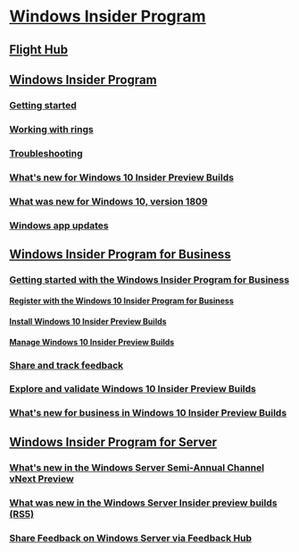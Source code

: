 # [Windows Insider Program](https://docs.microsoft.com/en-us/windows-insider/)
## [Flight Hub](https://docs.microsoft.com/en-us/windows-insider/flight-hub/)
## [Windows Insider Program](https://docs.microsoft.com/en-us/windows-insider/at-home/index)
### [Getting started](https://docs.microsoft.com/en-us/windows-insider/at-home/get-started)
### [Working with rings](rings.md)
### [Troubleshooting](https://docs.microsoft.com/en-us/windows-insider/at-home/troubleshooting)
### [What's new for Windows 10 Insider Preview Builds](https://docs.microsoft.com/en-us/windows-insider/at-home/what's-new-at-home)
### [What was new for Windows 10, version 1809](https://docs.microsoft.com/en-us/windows-insider/at-home/what's-new-at-home-1809)
### [Windows app updates](https://docs.microsoft.com/en-us/windows-insider/at-home/what's-new-apps)
## [Windows Insider Program for Business](https://docs.microsoft.com/en-us/windows-insider/at-work-pro/)
### [Getting started with the Windows Insider Program for Business](https://docs.microsoft.com/en-us/windows-insider/at-work-pro/wip-4-biz-get-started)
#### [Register with the Windows 10 Insider Program for Business](https://docs.microsoft.com/en-us/windows-insider/at-work-pro/wip-4-biz-register)
#### [Install Windows 10 Insider Preview Builds](https://docs.microsoft.com/en-us/windows-insider/at-work-pro/wip-4-biz-install)
#### [Manage Windows 10 Insider Preview Builds](https://docs.microsoft.com/en-us/windows-insider/at-work-pro/wip-4-biz-manage)
### [Share and track feedback](https://docs.microsoft.com/en-us/windows-insider/at-work-pro/wip-4-biz-feedback-hub)
### [Explore and validate Windows 10 Insider Preview Builds](https://docs.microsoft.com/en-us/windows-insider/at-work-pro/wip-4-biz-explore-and-validate)
### [What's new for business in Windows 10 Insider Preview Builds](https://docs.microsoft.com/en-us/windows-insider/at-work-pro/wip-4-biz-whats-new)
## [Windows Insider Program for Server](https://docs.microsoft.com/en-us/windows-insider/at-work/)
### [What's new in the Windows Server Semi-Annual Channel vNext Preview](https://docs.microsoft.com/en-us/windows-insider/at-work/whats-new-wip-at-work)
### [What was new in the Windows Server Insider preview builds (RS5)](https://docs.microsoft.com/en-us/windows-insider/at-work/whats-new-wip-at-work-1809)
### [Share Feedback on Windows Server via Feedback Hub](https://docs.microsoft.com/en-us/windows-insider/at-work/wip-4-server-feedback-hub)
